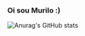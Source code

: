 ### Oi sou Murilo :)

![Anurag's GitHub stats](https://github-readme-stats.vercel.app/api?username=MuriloFerreira07&show=reviews,discussions_started,discussions_answered,prs_merged,prs_merged_percentage&theme=radical)
